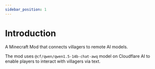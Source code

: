 ```yaml
---
sidebar_position: 1
---
```


# Introduction

A Minecraft Mod that connects villagers to remote AI models.

The mod uses `@cf/qwen/qwen1.5-14b-chat-awq` model on Cloudflare AI
to enable players to interact with villagers via text.
